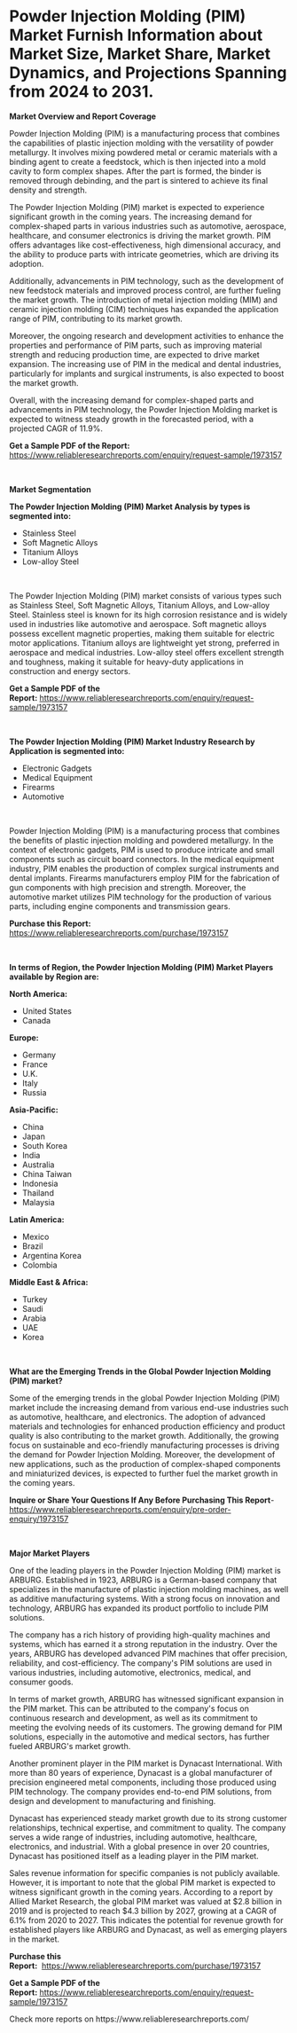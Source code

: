 <p><h1>Powder Injection Molding (PIM) Market Furnish Information about Market Size, Market Share, Market Dynamics, and Projections Spanning from 2024 to 2031.</h1></p><p><strong>Market Overview and Report Coverage</strong></p>
<p><p>Powder Injection Molding (PIM) is a manufacturing process that combines the capabilities of plastic injection molding with the versatility of powder metallurgy. It involves mixing powdered metal or ceramic materials with a binding agent to create a feedstock, which is then injected into a mold cavity to form complex shapes. After the part is formed, the binder is removed through debinding, and the part is sintered to achieve its final density and strength.</p><p>The Powder Injection Molding (PIM) market is expected to experience significant growth in the coming years. The increasing demand for complex-shaped parts in various industries such as automotive, aerospace, healthcare, and consumer electronics is driving the market growth. PIM offers advantages like cost-effectiveness, high dimensional accuracy, and the ability to produce parts with intricate geometries, which are driving its adoption.</p><p>Additionally, advancements in PIM technology, such as the development of new feedstock materials and improved process control, are further fueling the market growth. The introduction of metal injection molding (MIM) and ceramic injection molding (CIM) techniques has expanded the application range of PIM, contributing to its market growth.</p><p>Moreover, the ongoing research and development activities to enhance the properties and performance of PIM parts, such as improving material strength and reducing production time, are expected to drive market expansion. The increasing use of PIM in the medical and dental industries, particularly for implants and surgical instruments, is also expected to boost the market growth.</p><p>Overall, with the increasing demand for complex-shaped parts and advancements in PIM technology, the Powder Injection Molding market is expected to witness steady growth in the forecasted period, with a projected CAGR of 11.9%.</p></p>
<p><strong>Get a Sample PDF of the Report:</strong> <a href="https://www.reliableresearchreports.com/enquiry/request-sample/1973157">https://www.reliableresearchreports.com/enquiry/request-sample/1973157</a></p>
<p>&nbsp;</p>
<p><strong>Market Segmentation</strong></p>
<p><strong>The Powder Injection Molding (PIM) Market Analysis by types is segmented into:</strong></p>
<p><ul><li>Stainless Steel</li><li>Soft Magnetic Alloys</li><li>Titanium Alloys</li><li>Low-alloy Steel</li></ul></p>
<p>&nbsp;</p>
<p><p>The Powder Injection Molding (PIM) market consists of various types such as Stainless Steel, Soft Magnetic Alloys, Titanium Alloys, and Low-alloy Steel. Stainless steel is known for its high corrosion resistance and is widely used in industries like automotive and aerospace. Soft magnetic alloys possess excellent magnetic properties, making them suitable for electric motor applications. Titanium alloys are lightweight yet strong, preferred in aerospace and medical industries. Low-alloy steel offers excellent strength and toughness, making it suitable for heavy-duty applications in construction and energy sectors.</p></p>
<p><strong>Get a Sample PDF of the Report:</strong>&nbsp;<a href="https://www.reliableresearchreports.com/enquiry/request-sample/1973157">https://www.reliableresearchreports.com/enquiry/request-sample/1973157</a></p>
<p>&nbsp;</p>
<p><strong>The Powder Injection Molding (PIM) Market Industry Research by Application is segmented into:</strong></p>
<p><ul><li>Electronic Gadgets</li><li>Medical Equipment</li><li>Firearms</li><li>Automotive</li></ul></p>
<p>&nbsp;</p>
<p><p>Powder Injection Molding (PIM) is a manufacturing process that combines the benefits of plastic injection molding and powdered metallurgy. In the context of electronic gadgets, PIM is used to produce intricate and small components such as circuit board connectors. In the medical equipment industry, PIM enables the production of complex surgical instruments and dental implants. Firearms manufacturers employ PIM for the fabrication of gun components with high precision and strength. Moreover, the automotive market utilizes PIM technology for the production of various parts, including engine components and transmission gears.</p></p>
<p><strong>Purchase this Report:</strong>&nbsp; <a href="https://www.reliableresearchreports.com/purchase/1973157">https://www.reliableresearchreports.com/purchase/1973157</a></p>
<p>&nbsp;</p>
<p><strong>In terms of Region, the Powder Injection Molding (PIM) Market Players available by Region are:</strong></p>
<p>
    <p> <strong> North America: </strong>
        <ul>
            <li>United States</li>
            <li>Canada</li>
        </ul>
        </p> 
    <p> <strong> Europe: </strong>
        <ul>
            <li>Germany</li>
            <li>France</li>
            <li>U.K.</li>
            <li>Italy</li>
            <li>Russia</li>
        </ul>
        </p> 
    <p> <strong> Asia-Pacific: </strong>
        <ul>
            <li>China</li>
            <li>Japan</li>
            <li>South Korea</li>
            <li>India</li>
            <li>Australia</li>
            <li>China Taiwan</li>
            <li>Indonesia</li>
            <li>Thailand</li>
            <li>Malaysia</li>
        </ul>
        </p> 
    <p> <strong> Latin America: </strong>
        <ul>
            <li>Mexico</li>
            <li>Brazil</li>
            <li>Argentina Korea</li>
            <li>Colombia</li>
        </ul>
        </p> 
    <p> <strong> Middle East & Africa: </strong>
        <ul>
            <li>Turkey</li>
            <li>Saudi</li>
            <li>Arabia</li>
            <li>UAE</li>
            <li>Korea</li>
        </ul>
    </p>
    </p>
<p>&nbsp;</p>
<p><strong>What are the Emerging Trends in the Global Powder Injection Molding (PIM) market?</strong></p>
<p><p>Some of the emerging trends in the global Powder Injection Molding (PIM) market include the increasing demand from various end-use industries such as automotive, healthcare, and electronics. The adoption of advanced materials and technologies for enhanced production efficiency and product quality is also contributing to the market growth. Additionally, the growing focus on sustainable and eco-friendly manufacturing processes is driving the demand for Powder Injection Molding. Moreover, the development of new applications, such as the production of complex-shaped components and miniaturized devices, is expected to further fuel the market growth in the coming years.</p></p>
<p><strong>Inquire or Share Your Questions If Any Before Purchasing This Report</strong>- <a href="https://www.reliableresearchreports.com/enquiry/pre-order-enquiry/1973157">https://www.reliableresearchreports.com/enquiry/pre-order-enquiry/1973157</a></p>
<p>&nbsp;</p>
<p><strong>Major Market Players</strong></p>
<p><p>One of the leading players in the Powder Injection Molding (PIM) market is ARBURG. Established in 1923, ARBURG is a German-based company that specializes in the manufacture of plastic injection molding machines, as well as additive manufacturing systems. With a strong focus on innovation and technology, ARBURG has expanded its product portfolio to include PIM solutions.</p><p>The company has a rich history of providing high-quality machines and systems, which has earned it a strong reputation in the industry. Over the years, ARBURG has developed advanced PIM machines that offer precision, reliability, and cost-efficiency. The company's PIM solutions are used in various industries, including automotive, electronics, medical, and consumer goods.</p><p>In terms of market growth, ARBURG has witnessed significant expansion in the PIM market. This can be attributed to the company's focus on continuous research and development, as well as its commitment to meeting the evolving needs of its customers. The growing demand for PIM solutions, especially in the automotive and medical sectors, has further fueled ARBURG's market growth.</p><p>Another prominent player in the PIM market is Dynacast International. With more than 80 years of experience, Dynacast is a global manufacturer of precision engineered metal components, including those produced using PIM technology. The company provides end-to-end PIM solutions, from design and development to manufacturing and finishing.</p><p>Dynacast has experienced steady market growth due to its strong customer relationships, technical expertise, and commitment to quality. The company serves a wide range of industries, including automotive, healthcare, electronics, and industrial. With a global presence in over 20 countries, Dynacast has positioned itself as a leading player in the PIM market.</p><p>Sales revenue information for specific companies is not publicly available. However, it is important to note that the global PIM market is expected to witness significant growth in the coming years. According to a report by Allied Market Research, the global PIM market was valued at $2.8 billion in 2019 and is projected to reach $4.3 billion by 2027, growing at a CAGR of 6.1% from 2020 to 2027. This indicates the potential for revenue growth for established players like ARBURG and Dynacast, as well as emerging players in the market.</p></p>
<p><strong>Purchase this Report:</strong>&nbsp;&nbsp;<a href="https://www.reliableresearchreports.com/purchase/1973157">https://www.reliableresearchreports.com/purchase/1973157</a></p>
<p></p>
<p><strong>Get a Sample PDF of the Report:</strong>&nbsp;<a href="https://www.reliableresearchreports.com/enquiry/request-sample/1973157">https://www.reliableresearchreports.com/enquiry/request-sample/1973157</a></p>
<p>Check more reports on https://www.reliableresearchreports.com/</p>